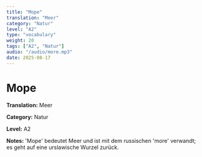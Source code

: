 ```yaml
---
title: "Море"
translation: "Meer"
category: "Natur"
level: "A2"
type: "vocabulary"
weight: 20
tags: ["A2", "Natur"]
audio: "/audio/more.mp3"
date: 2025-08-17
---
```


# Море

**Translation:** Meer

**Category:** Natur

**Level:** A2

**Notes:** 'Море' bedeutet Meer und ist mit dem russischen 'more' verwandt; es geht auf eine urslawische Wurzel zurück.

